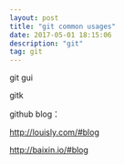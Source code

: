 ```yaml
---
layout: post
title: "git common usages"
date: 2017-05-01 18:15:06 
description: "git"
tag: git
---
```


git gui

gitk

github blog：

http://louisly.com/#blog

http://baixin.io/#blog
